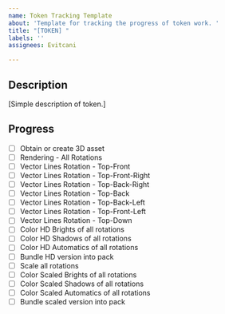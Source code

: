 ```yaml
---
name: Token Tracking Template
about: 'Template for tracking the progress of token work. '
title: "[TOKEN] "
labels: ''
assignees: Evitcani

---
```


## Description

[Simple description of token.]

## Progress

- [ ] Obtain or create 3D asset
- [ ] Rendering - All Rotations
- [ ] Vector Lines Rotation - Top-Front
- [ ] Vector Lines Rotation - Top-Front-Right
- [ ] Vector Lines Rotation - Top-Back-Right
- [ ] Vector Lines Rotation - Top-Back
- [ ] Vector Lines Rotation - Top-Back-Left
- [ ] Vector Lines Rotation - Top-Front-Left
- [ ] Vector Lines Rotation - Top-Down
- [ ] Color HD Brights of all rotations
- [ ] Color HD Shadows of all rotations
- [ ] Color HD Automatics of all rotations
- [ ] Bundle HD version into pack
- [ ] Scale all rotations 
- [ ] Color Scaled Brights of all rotations
- [ ] Color Scaled Shadows of all rotations
- [ ] Color Scaled Automatics of all rotations
- [ ] Bundle scaled version into pack
